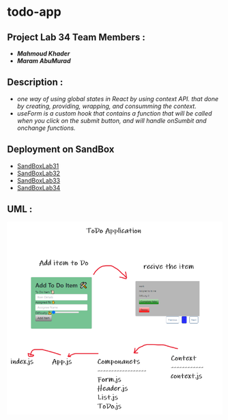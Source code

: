 # todo-app

## Project Lab 34 Team Members :

- ***Mahmoud Khader***
- ***Maram AbuMurad***

## Description :

* *one way of using global states in React by using context API. that done by creating, providing, wrapping, and consumming the context.*
* *useForm is a custom hook that contains a function that will be called when you click on the submit button, and will handle onSumbit and onchange functions.*

## Deployment on SandBox 

* [SandBoxLab31](https://22yd7.csb.app/)
* [SandBoxLab32](https://7n5z8.csb.app/)
* [SandBoxLab33](https://3hmfp.csb.app/)
* [SandBoxLab34](https://bdndg.csb.app/)

## UML :

![UML-lab31](Lab31UML.PNG)